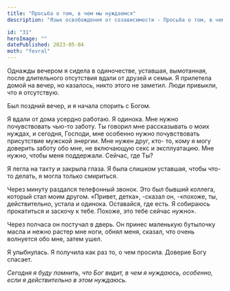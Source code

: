 ```yaml
---
title: "Просьба о том, в чем мы нуждаемся"
description: "Язык освобождения от созависимости - Просьба о том, в чем мы нуждаемся"

id: "31"
heroImage: ""
datePublished: 2023-05-04
moth: "fevral"
---
```


Однажды вечером я сидела в одиночестве, уставшая, вымотанная, после
длительного отсутствия вдали от друзей и семьи. Я прилетела домой на вечер, но
казалось, никто этого не заметил. Люди привыкли, что я отсутствую.

Был поздний вечер, и я начала спорить с Богом.

Я вдали от дома усердно работаю. Я одинока. Мне нужно почувствовать чью-то
заботу. Ты говорил мне рассказывать о моих нуждах, и сегодня, Господи, мне
особенно нужно почувствовать присутствие мужской энергии. Мне нужен друг, кто-
то, кому я могу доверить заботу обо мне, не включающую секс и эксплуатацию.
Мне нужно, чтобы меня поддержали. Сейчас, где Ты?

Я легла на тахту и закрыла глаза. Я была слишком уставшая, чтобы что-то
делать, я могла только смириться.

Через минуту раздался телефонный звонок. Это был бывший коллега, который стал
моим другом. «Привет, детка», -сказал он, -«похоже, ты, действительно, устала
и одинока. Оставайся, где есть. Я собираюсь прокатиться и заскочу к тебе.
Похоже, это тебе сейчас нужно».

Через полчаса он постучал в дверь. Он принес маленькую бутылочку масла и нежно
растер мне ноги, обнял меня, сказал, что очень волнуется обо мне, затем ушел.

Я улыбнулась. Я получила как раз то, о чем просила. Доверие Богу спасает.

_Сегодня_ _я_ _буду_ _помнить,_ _что_ _Бог_ _видит,_ _в_ _чем_ _я_ _нуждаюсь,_
_особенно,_ _если_ _я_ _действительно_ _в_ _этом_ _нуждаюсь._
